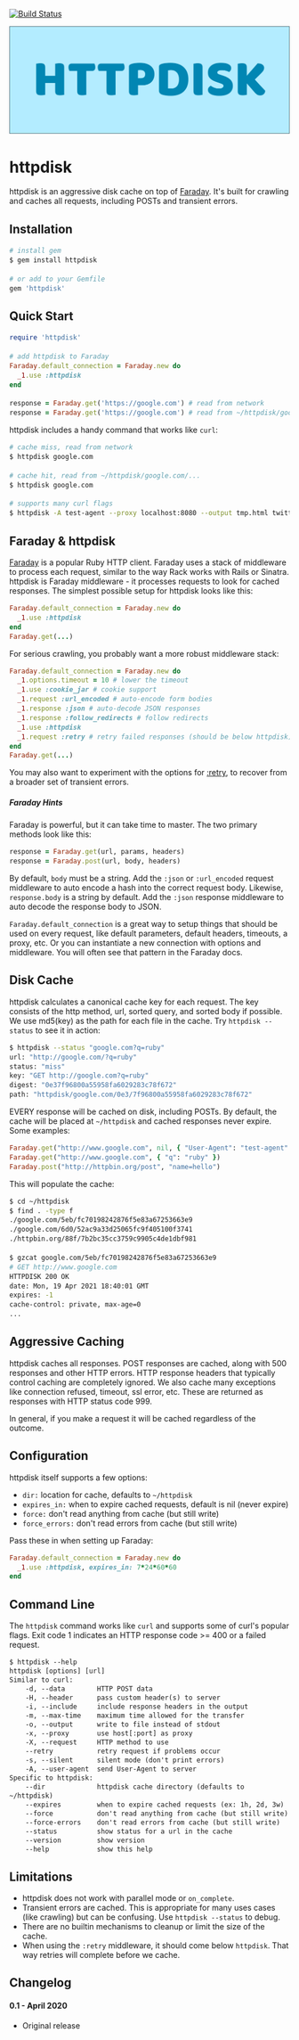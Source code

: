 [![Build Status](https://github.com/gurgeous/httpdisk/workflows/test/badge.svg?branch=main)](https://github.com/gurgeous/httpdisk/actions)

![logo](logo.svg)

# httpdisk

httpdisk is an aggressive disk cache on top of [Faraday](https://lostisland.github.io/faraday/). It's built for crawling and caches all requests, including POSTs and transient errors.

## Installation

```sh
# install gem
$ gem install httpdisk

# or add to your Gemfile
gem 'httpdisk'
```

## Quick Start

```ruby
require 'httpdisk'

# add httpdisk to Faraday
Faraday.default_connection = Faraday.new do
  _1.use :httpdisk
end

response = Faraday.get('https://google.com') # read from network
response = Faraday.get('https://google.com') # read from ~/httpdisk/google.com/...
```

httpdisk includes a handy command that works like `curl`:

```sh
# cache miss, read from network
$ httpdisk google.com

# cache hit, read from ~/httpdisk/google.com/...
$ httpdisk google.com

# supports many curl flags
$ httpdisk -A test-agent --proxy localhost:8080 --output tmp.html twitter.com
```

## Faraday & httpdisk

[Faraday](https://lostisland.github.io/faraday/) is a popular Ruby HTTP client. Faraday uses a stack of middleware to process each request, similar to the way Rack works with Rails or Sinatra. httpdisk is Faraday middleware - it processes requests to look for cached responses. The simplest possible setup for httpdisk looks like this:

```ruby
Faraday.default_connection = Faraday.new do
  _1.use :httpdisk
end
Faraday.get(...)
```

For serious crawling, you probably want a more robust middleware stack:

```ruby
Faraday.default_connection = Faraday.new do
  _1.options.timeout = 10 # lower the timeout
  _1.use :cookie_jar # cookie support
  _1.request :url_encoded # auto-encode form bodies
  _1.response :json # auto-decode JSON responses
  _1.response :follow_redirects # follow redirects
  _1.use :httpdisk
  _1.request :retry # retry failed responses (should be below httpdisk)
end
Faraday.get(...)
```

You may also want to experiment with the options for [:retry](https://lostisland.github.io/faraday/middleware/retry), to recover from a
broader set of transient errors.

##### Faraday Hints

Faraday is powerful, but it can take time to master. The two primary methods look like this:

```ruby
response = Faraday.get(url, params, headers)
response = Faraday.post(url, body, headers)
```

By default, `body` must be a string. Add the `:json` or `:url_encoded` request middleware to auto encode a hash into the correct request body. Likewise, `response.body` is a string by default. Add the `:json` response middleware to auto decode the response body to JSON.

`Faraday.default_connection` is a great way to setup things that should be used on every request, like default parameters, default headers, timeouts, a proxy, etc. Or you can instantiate a new connection with options and middleware. You will often see that pattern in the Faraday docs.

## Disk Cache

httpdisk calculates a canonical cache key for each request. The key consists of the http method, url, sorted query, and sorted body if possible. We use md5(key) as the path for each file in the cache. Try `httpdisk --status` to see it in action:

```sh
$ httpdisk --status "google.com?q=ruby"
url: "http://google.com/?q=ruby"
status: "miss"
key: "GET http://google.com?q=ruby"
digest: "0e37f96800a55958fa6029283c78f672"
path: "httpdisk/google.com/0e3/7f96800a55958fa6029283c78f672"
```

EVERY response will be cached on disk, including POSTs. By default, the cache will be placed at `~/httpdisk` and cached responses never expire. Some examples:

```ruby
Faraday.get("http://www.google.com", nil, { "User-Agent": "test-agent" })
Faraday.get("http://www.google.com", { "q": "ruby" })
Faraday.post("http://httpbin.org/post", "name=hello")
```

This will populate the cache:

```sh
$ cd ~/httpdisk
$ find . -type f
./google.com/5eb/fc70198242876f5e83a67253663e9
./google.com/6d0/52ac9a33d25065fc9f405100f3741
./httpbin.org/88f/7b2bc35cc3759c9905c4de1dbf981

$ gzcat google.com/5eb/fc70198242876f5e83a67253663e9
# GET http://www.google.com
HTTPDISK 200 OK
date: Mon, 19 Apr 2021 18:40:01 GMT
expires: -1
cache-control: private, max-age=0
...
```

## Aggressive Caching

httpdisk caches all responses. POST responses are cached, along with 500 responses and other HTTP errors. HTTP response headers that typically control caching are completely ignored. We also cache many exceptions like connection refused, timeout, ssl error, etc. These are returned as responses with HTTP status code 999.

In general, if you make a request it will be cached regardless of the outcome.

## Configuration

httpdisk itself supports a few options:

- `dir:` location for cache, defaults to `~/httpdisk`
- `expires_in:` when to expire cached requests, default is nil (never expire)
- `force:` don't read anything from cache (but still write)
- `force_errors:` don't read errors from cache (but still write)

Pass these in when setting up Faraday:

```ruby
Faraday.default_connection = Faraday.new do
  _1.use :httpdisk, expires_in: 7*24*60*60
end
```

## Command Line

The `httpdisk` command works like `curl` and supports some of curl's popular flags. Exit code 1 indicates an HTTP response code >= 400 or a failed request.

```
$ httpdisk --help
httpdisk [options] [url]
Similar to curl:
    -d, --data        HTTP POST data
    -H, --header      pass custom header(s) to server
    -i, --include     include response headers in the output
    -m, --max-time    maximum time allowed for the transfer
    -o, --output      write to file instead of stdout
    -x, --proxy       use host[:port] as proxy
    -X, --request     HTTP method to use
    --retry           retry request if problems occur
    -s, --silent      silent mode (don't print errors)
    -A, --user-agent  send User-Agent to server
Specific to httpdisk:
    --dir             httpdisk cache directory (defaults to ~/httpdisk)
    --expires         when to expire cached requests (ex: 1h, 2d, 3w)
    --force           don't read anything from cache (but still write)
    --force-errors    don't read errors from cache (but still write)
    --status          show status for a url in the cache
    --version         show version
    --help            show this help
```

## Limitations

- httpdisk does not work with parallel mode or `on_complete`.
- Transient errors are cached. This is appropriate for many uses cases (like crawling) but can be confusing. Use `httpdisk --status` to debug.
- There are no builtin mechanisms to cleanup or limit the size of the cache.
- When using the `:retry` middleware, it should come below `httpdisk`. That way retries will complete before we cache.

## Changelog

#### 0.1 - April 2020

- Original release
